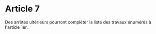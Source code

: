 # Article 7

Des arrêtés ultérieurs pourront compléter la liste des travaux énumérés à l'article 1er.

